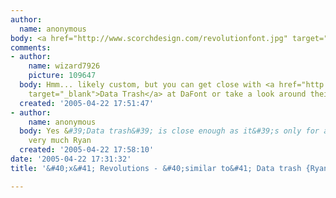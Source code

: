 ```yaml
---
author:
  name: anonymous
body: <a href="http://www.scorchdesign.com/revolutionfont.jpg" target="_blank">http://www.scorchdesign.com/revolutionfont.jpg</a>
comments:
- author:
    name: wizard7926
    picture: 109647
  body: Hmm... likely custom, but you can get close with <a href="http://www.dafont.com/en/theme.php?cat=205&amp;page=1&amp;text=REVOLUTIONS"
    target="_blank">Data Trash</a> at DaFont or take a look around their Russian section.
  created: '2005-04-22 17:51:47'
- author:
    name: anonymous
  body: Yes &#39;Data trash&#39; is close enough as it&#39;s only for a pitch. Thanks
    very much Ryan
  created: '2005-04-22 17:58:10'
date: '2005-04-22 17:31:32'
title: '&#40;x&#41; Revolutions - &#40;similar to&#41; Data trash {Ryan}'

---
```

